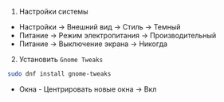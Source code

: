 1. Настройки системы
- Настройки -> Внешний вид -> Стиль -> Темный
- Питание -> Режим электропитания -> Производительный
- Питание -> Выключение экрана -> Никогда
2. Установить `Gnome Tweaks`
```sh
sudo dnf install gnome-tweaks
```
- Окна - Центрировать новые окна -> Вкл